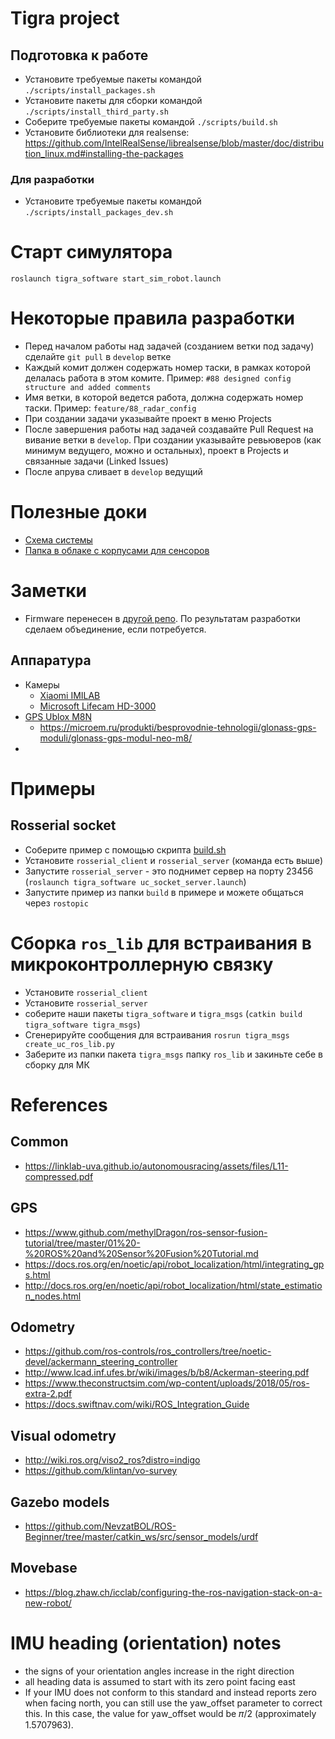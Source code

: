 # Tigra project

## Подготовка к работе

- Установите требуемые пакеты командой `./scripts/install_packages.sh`
- Установите пакеты для сборки командой `./scripts/install_third_party.sh`
- Соберите требуемые пакеты командой `./scripts/build.sh`
- Установите библиотеки для realsense: https://github.com/IntelRealSense/librealsense/blob/master/doc/distribution_linux.md#installing-the-packages

### Для разработки

- Установите требуемые пакеты командой `./scripts/install_packages_dev.sh`


# Старт симулятора

`roslaunch tigra_software start_sim_robot.launch`

# Некоторые правила разработки

- Перед началом работы над задачей (созданием ветки под задачу) сделайте `git pull` в `develop` ветке
- Каждый комит должен содержать номер таски, в рамках которой делалась работа в этом комите. Пример: `#88 designed config structure and added comments`
- Имя ветки, в которой ведется работа, должна содержать номер таски. Пример: `feature/88_radar_config`
- При создании задачи указывайте проект в меню Projects
- После завершения работы над задачей создавайте Pull Request на вивание ветки в `develop`. При создании указывайте ревьюверов (как минимум ведущего, можно и остальных), проект в Projects и связанные задачи (Linked Issues)
- После апрува сливает в `develop` ведущий

# Полезные доки

- [Схема системы](https://drive.google.com/file/d/1iIvuMr4xtmul_ea4DkjYoXMdhi8A7dez/view?usp=sharing)
- [Папка в облаке с корпусами для сенсоров](https://disk.yandex.ru/d/k_3tlJFRWigokQ)

# Заметки

- Firmware перенесен в [другой репо](https://github.com/lsd-maddrive/tigra-firmware). По результатам разработки сделаем объединение, если потребуется.

## Аппаратура

- Камеры
    - [Xiaomi IMILAB](https://market.yandex.ru/product--veb-kamera-xiaomi-imilab-chernyi/668572011?cpa=1&sku=100956420730)
    - [Microsoft Lifecam HD-3000](https://www.microsoft.com/ru-ru/accessories/products/webcams/lifecam-hd-3000)
- [GPS Ublox M8N](https://www.u-blox.com/en/product/neo-m8-series)
    - https://microem.ru/produkti/besprovodnie-tehnologii/glonass-gps-moduli/glonass-gps-modul-neo-m8/
- 

# Примеры

## Rosserial socket

- Соберите пример с помощью скрипта [build.sh](samples/rosserial_socket_sample/build.sh)
- Установите `rosserial_client` и `rosserial_server` (команда есть выше)
- Запустите `rosserial_server` - это поднимет сервер на порту 23456 (`roslaunch tigra_software uc_socket_server.launch`)
- Запустите пример из папки `build` в примере и можете общаться через `rostopic`

# Сборка `ros_lib` для встраивания в микроконтроллерную связку

- Установите `rosserial_client`
- Установите `rosserial_server`
- соберите наши пакеты `tigra_software` и `tigra_msgs` (`catkin build tigra_software tigra_msgs`)
- Сгенерируйте сообщения для встраивания `rosrun tigra_msgs create_uc_ros_lib.py`
- Заберите из папки пакета `tigra_msgs` папку `ros_lib` и закиньте себе в сборку для МК

# References

## Common

- https://linklab-uva.github.io/autonomousracing/assets/files/L11-compressed.pdf

## GPS

- https://www.github.com/methylDragon/ros-sensor-fusion-tutorial/tree/master/01%20-%20ROS%20and%20Sensor%20Fusion%20Tutorial.md
- https://docs.ros.org/en/noetic/api/robot_localization/html/integrating_gps.html
- http://docs.ros.org/en/noetic/api/robot_localization/html/state_estimation_nodes.html

## Odometry

- https://github.com/ros-controls/ros_controllers/tree/noetic-devel/ackermann_steering_controller
- http://www.lcad.inf.ufes.br/wiki/images/b/b8/Ackerman-steering.pdf
- https://www.theconstructsim.com/wp-content/uploads/2018/05/ros-extra-2.pdf
- https://docs.swiftnav.com/wiki/ROS_Integration_Guide

## Visual odometry

- http://wiki.ros.org/viso2_ros?distro=indigo
- https://github.com/klintan/vo-survey

## Gazebo models

- https://github.com/NevzatBOL/ROS-Beginner/tree/master/catkin_ws/src/sensor_models/urdf

## Movebase

- https://blog.zhaw.ch/icclab/configuring-the-ros-navigation-stack-on-a-new-robot/


# IMU heading (orientation) notes

- the signs of your orientation angles increase in the right direction
- all heading data is assumed to start with its zero point facing east
- If your IMU does not conform to this standard and instead reports zero when facing north, you can still use the yaw_offset parameter to correct this. In this case, the value for yaw_offset would be 𝜋/2 (approximately 1.5707963).
